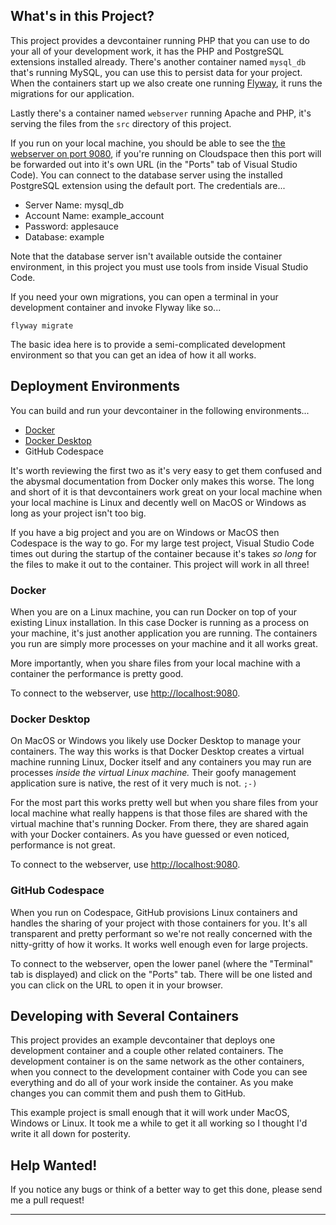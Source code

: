 ## What's in this Project?

This project provides a devcontainer running PHP that you can use to do your
all of your development work, it has the PHP and PostgreSQL extensions installed
already. There's another container named `mysql_db` that's running MySQL, 
you can use this to persist data for your project. When the containers start
up we also create one running [Flyway][4], it runs the migrations for our 
application.

Lastly there's a container named `webserver` running Apache and PHP, it's 
serving the files from the `src` directory of this project.

If you run on your local machine, you should be able to see the 
[the webserver on port 9080](http://localhost:9080), if you're running on 
Cloudspace then this port will be forwarded out into it's own URL (in the 
"Ports" tab of Visual Studio Code). You can connect to the database server 
using the installed PostgreSQL extension using the default port. The 
credentials are...

* Server Name: mysql_db
* Account Name: example_account
* Password: applesauce
* Database: example

Note that the database server isn't available outside the container 
environment, in this project you must use tools from inside Visual Studio 
Code.

If you need your own migrations, you can open a terminal in your development
container and invoke Flyway like so...

    flyway migrate

The basic idea here is to provide a semi-complicated development environment so
that you can get an idea of how it all works.

## Deployment Environments

You can build and run your devcontainer in the following environments...
* [Docker][2]
* [Docker Desktop][3]
* GitHub Codespace

It's worth reviewing the first two as it's very easy to get them confused and
the abysmal documentation from Docker only makes this worse. The
long and short of it is that devcontainers work great on your local machine when
your local machine is Linux and decently well on MacOS or Windows as long as 
your project isn't too big. 

If you have a big project and you are on Windows or MacOS then Codespace is the
way to go. For my large test project, Visual Studio Code times out during the
startup of the container because it's takes _so long_ for the files to make it
out to the container.  This project will work in all three!

### Docker

When you are on a Linux machine, you can run Docker on top of your existing
Linux installation. In this case Docker is running as a process on your machine,
it's just another application you are running. The containers you run are simply
more processes on your machine and it all works great.

More importantly, when you share files from your local machine with a container
the performance is pretty good.

To connect to the webserver, use [http://localhost:9080](http://localhost:9080).

### Docker Desktop

On MacOS or Windows you likely use Docker Desktop to manage your containers. The
way this works is that Docker Desktop creates a virtual machine running Linux, 
Docker itself and any containers you may run are processes _inside the virtual 
Linux machine._ Their goofy management application sure is native, the rest of it
very much is not. `;-)`

For the most part this works pretty well but when you share files from your local
machine what really happens is that those files are shared with the virtual 
machine that's running Docker. From there, they are shared again with your Docker
containers. As you have guessed or even noticed, performance is not great.

To connect to the webserver, use [http://localhost:9080](http://localhost:9080).

### GitHub Codespace

When you run on Codespace, GitHub provisions Linux containers and handles the 
sharing of your project with those containers for you. It's all transparent and
pretty performant so we're not really concerned with the nitty-gritty of how it 
works. It works well enough even for large projects.

To connect to the webserver, open the lower panel (where the "Terminal" tab is
displayed) and click on the "Ports" tab. There will be one listed and you can
click on the URL to open it in your browser.

## Developing with Several Containers

This project provides an example devcontainer that deploys one development
container and a couple other related containers. The development container is
on the same network as the other containers, when you connect to the development
container with Code you can see everything and do all of your work inside the
container. As you make changes you can commit them and push them to GitHub.

This example project is small enough that it will work under MacOS, Windows or
Linux. It took me a while to get it all working so I thought I'd write it all
down for posterity.

## Help Wanted!

If you notice any bugs or think of a better way to get this done, please send 
me a pull request!

----
[0]: https://code.visualstudio.com/docs/remote/containers
[1]: https://docs.github.com/en/codespaces
[2]: https://docs.docker.com/
[3]: https://docs.docker.com/get-docker/
[4]: https://flywaydb.org/
